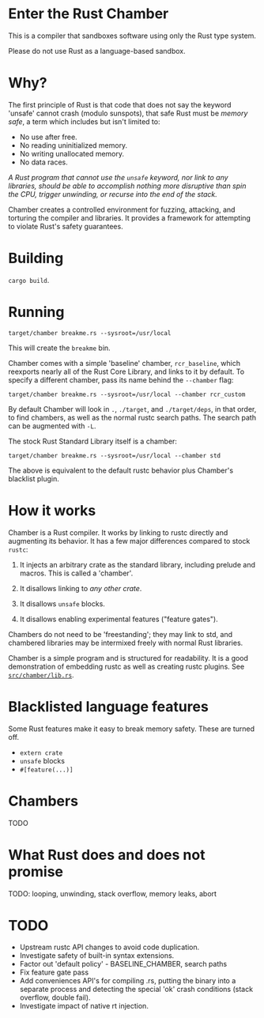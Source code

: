 # Enter the Rust Chamber

This is a compiler that sandboxes software using only the Rust type system.

Please do not use Rust as a language-based sandbox.

# Why?

The first principle of Rust is that code that does not say the keyword 'unsafe' cannot crash (modulo sunspots),
that safe Rust must be *memory safe*,
a term which includes but isn't limited to:

* No use after free.
* No reading uninitialized memory.
* No writing unallocated memory.
* No data races.

*A Rust program that cannot use the `unsafe` keyword,
nor link to any libraries,
should be able to accomplish nothing more disruptive than spin the CPU,
trigger unwinding, or recurse into the end of the stack.*

Chamber creates a controlled environment for fuzzing, attacking, and torturing the compiler and libraries.
It provides a framework for attempting to violate Rust's safety guarantees.


# Building

`cargo build`.


# Running

```
target/chamber breakme.rs --sysroot=/usr/local
```

This will create the `breakme` bin.

Chamber comes with a simple 'baseline' chamber, `rcr_baseline`,
which reexports nearly all of the Rust Core Library,
and links to it by default.
To specify a different chamber,
pass its name behind the `--chamber` flag:

```
target/chamber breakme.rs --sysroot=/usr/local --chamber rcr_custom
```

By default Chamber will look in `.`, `./target`, and `./target/deps`, in that order,
to find chambers, as well as the normal rustc search paths.
The search path can be augmented with `-L`.

The stock Rust Standard Library itself is a chamber:

```
target/chamber breakme.rs --sysroot=/usr/local --chamber std
```

The above is equivalent to the default rustc behavior plus Chamber's blacklist plugin.

# How it works

Chamber is a Rust compiler.
It works by linking to rustc directly and augmenting its behavior.
It has a few major differences
compared to stock `rustc`:

1. It injects an arbitrary crate as the standard library, including
   prelude and macros. This is called a 'chamber'.

2. It disallows linking to *any other crate*.

3. It disallows `unsafe` blocks.

4. It disallows enabling experimental features ("feature gates").

Chambers do not need to be 'freestanding';
they may link to std,
and chambered libraries may be intermixed freely with normal Rust libraries.

Chamber is a simple program and is structured for readability.
It is a good demonstration of embedding rustc as well as creating rustc plugins.
See [`src/chamber/lib.rs`](src/chamber/lib.rs).

# Blacklisted language features

Some Rust features make it easy to break memory safety.
These are turned off.

* `extern crate`
* `unsafe` blocks
* `#[feature(...)]`

# Chambers

TODO

# What Rust does and does not promise

TODO: looping, unwinding, stack overflow, memory leaks, abort

# TODO

* Upstream rustc API changes to avoid code duplication.
* Investigate safety of built-in syntax extensions.
* Factor out 'default policy' - BASELINE_CHAMBER, search paths
* Fix feature gate pass
* Add conveniences API's for compiling .rs, putting the binary into a
  separate process and detecting the special 'ok' crash conditions
  (stack overflow, double fail).
* Investigate impact of native rt injection.
